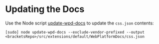 # Updating the Docs
Use the Node script [update-wpd-docs](https://github.com/MarcelGerber/update-wpd-docs) to update the `css.json` contents:
```
[sudo] node update-wpd-docs --exclude-vendor-prefixed --output <bracketsRepo>/src/extensions/default/WebPlatformDocs/css.json
```
